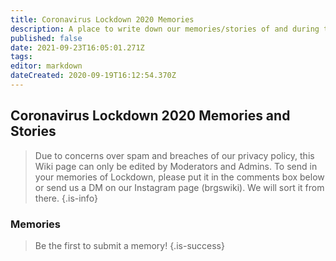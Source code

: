 ```yaml
---
title: Coronavirus Lockdown 2020 Memories
description: A place to write down our memories/stories of and during the Lockdown.
published: false
date: 2021-09-23T16:05:01.271Z
tags: 
editor: markdown
dateCreated: 2020-09-19T16:12:54.370Z
---
```


## Coronavirus Lockdown 2020 Memories and Stories
> Due to concerns over spam and breaches of our privacy policy, this Wiki page can only be edited by Moderators and Admins. To send in your memories of Lockdown, please put it in the comments box below or send us a DM on our Instagram page (brgswiki). We will sort it from there.
{.is-info}

### Memories
> Be the first to submit a memory!
{.is-success}
